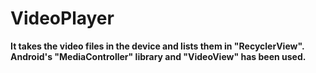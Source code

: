 # VideoPlayer

**It takes the video files in the device and lists them in "RecyclerView".
Android's "MediaController" library and "VideoView" has been used.**
